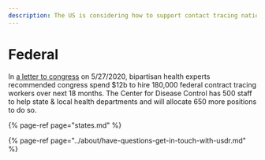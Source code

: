 ```yaml
---
description: The US is considering how to support contact tracing nationally
---
```


# Federal

In [a letter to congress](https://apps.npr.org/documents/document.html?id=6877567-Bipartisan-Public-Health-Leaders-Letter-on) on 5/27/2020, bipartisan health experts recommended congress spend $12b to hire 180,000 federal contract tracing workers over next 18 months. The Center for Disease Control has 500 staff to help state & local health departments and will allocate 650 more positions to do so.

{% page-ref page="states.md" %}

{% page-ref page="../about/have-questions-get-in-touch-with-usdr.md" %}

